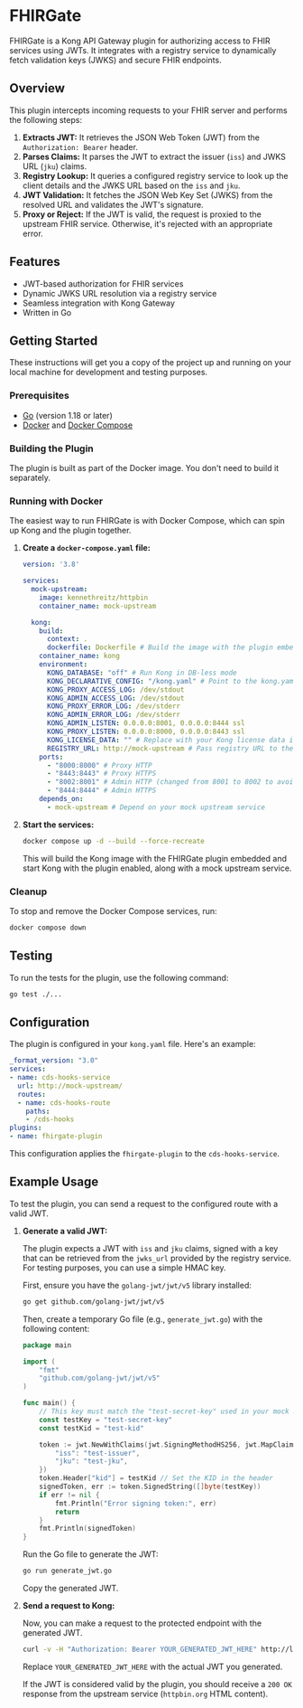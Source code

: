 # FHIRGate

FHIRGate is a Kong API Gateway plugin for authorizing access to FHIR services using JWTs. It integrates with a registry service to dynamically fetch validation keys (JWKS) and secure FHIR endpoints.

## Overview

This plugin intercepts incoming requests to your FHIR server and performs the following steps:

1.  **Extracts JWT:** It retrieves the JSON Web Token (JWT) from the `Authorization: Bearer` header.
2.  **Parses Claims:** It parses the JWT to extract the issuer (`iss`) and JWKS URL (`jku`) claims.
3.  **Registry Lookup:** It queries a configured registry service to look up the client details and the JWKS URL based on the `iss` and `jku`.
4.  **JWT Validation:** It fetches the JSON Web Key Set (JWKS) from the resolved URL and validates the JWT's signature.
5.  **Proxy or Reject:** If the JWT is valid, the request is proxied to the upstream FHIR service. Otherwise, it's rejected with an appropriate error.

## Features

*   JWT-based authorization for FHIR services
*   Dynamic JWKS URL resolution via a registry service
*   Seamless integration with Kong Gateway
*   Written in Go

## Getting Started

These instructions will get you a copy of the project up and running on your local machine for development and testing purposes.

### Prerequisites

*   [Go](https://golang.org/doc/install) (version 1.18 or later)
*   [Docker](https://docs.docker.com/get-docker/) and [Docker Compose](https://docs.docker.com/compose/install/)

### Building the Plugin

The plugin is built as part of the Docker image. You don't need to build it separately.

### Running with Docker

The easiest way to run FHIRGate is with Docker Compose, which can spin up Kong and the plugin together.

1.  **Create a `docker-compose.yaml` file:**

    ```yaml
    version: '3.8'

    services:
      mock-upstream:
        image: kennethreitz/httpbin
        container_name: mock-upstream

      kong:
        build:
          context: .
          dockerfile: Dockerfile # Build the image with the plugin embedded
        container_name: kong
        environment:
          KONG_DATABASE: "off" # Run Kong in DB-less mode
          KONG_DECLARATIVE_CONFIG: "/kong.yaml" # Point to the kong.yaml copied in Dockerfile
          KONG_PROXY_ACCESS_LOG: /dev/stdout
          KONG_ADMIN_ACCESS_LOG: /dev/stdout
          KONG_PROXY_ERROR_LOG: /dev/stderr
          KONG_ADMIN_ERROR_LOG: /dev/stderr
          KONG_ADMIN_LISTEN: 0.0.0.0:8001, 0.0.0.0:8444 ssl
          KONG_PROXY_LISTEN: 0.0.0.0:8000, 0.0.0.0:8443 ssl
          KONG_LICENSE_DATA: "" # Replace with your Kong license data if needed
          REGISTRY_URL: http://mock-upstream # Pass registry URL to the plugin
        ports:
          - "8000:8000" # Proxy HTTP
          - "8443:8443" # Proxy HTTPS
          - "8002:8001" # Admin HTTP (changed from 8001 to 8002 to avoid conflict)
          - "8444:8444" # Admin HTTPS
        depends_on:
          - mock-upstream # Depend on your mock upstream service
    ```

2.  **Start the services:**

    ```sh
    docker compose up -d --build --force-recreate
    ```

    This will build the Kong image with the FHIRGate plugin embedded and start Kong with the plugin enabled, along with a mock upstream service.

### Cleanup

To stop and remove the Docker Compose services, run:

```sh
docker compose down
```

## Testing

To run the tests for the plugin, use the following command:

```sh
go test ./...
```

## Configuration

The plugin is configured in your `kong.yaml` file. Here's an example:

```yaml
_format_version: "3.0"
services:
- name: cds-hooks-service
  url: http://mock-upstream/
  routes:
  - name: cds-hooks-route
    paths:
    - /cds-hooks
plugins:
- name: fhirgate-plugin
```

This configuration applies the `fhirgate-plugin` to the `cds-hooks-service`.

## Example Usage

To test the plugin, you can send a request to the configured route with a valid JWT.

1.  **Generate a valid JWT:**

    The plugin expects a JWT with `iss` and `jku` claims, signed with a key that can be retrieved from the `jwks_url` provided by the registry service. For testing purposes, you can use a simple HMAC key.

    First, ensure you have the `golang-jwt/jwt/v5` library installed:

    ```sh
    go get github.com/golang-jwt/jwt/v5
    ```

    Then, create a temporary Go file (e.g., `generate_jwt.go`) with the following content:

    ```go
    package main

    import (
    	"fmt"
    	"github.com/golang-jwt/jwt/v5"
    )

    func main() {
    	// This key must match the "test-secret-key" used in your mock JWKS server
    	const testKey = "test-secret-key"
    	const testKid = "test-kid"

    	token := jwt.NewWithClaims(jwt.SigningMethodHS256, jwt.MapClaims{
    		"iss": "test-issuer",
    		"jku": "test-jku",
    	})
    	token.Header["kid"] = testKid // Set the KID in the header
    	signedToken, err := token.SignedString([]byte(testKey))
    	if err != nil {
    		fmt.Println("Error signing token:", err)
    		return
    	}
    	fmt.Println(signedToken)
    }
    ```

    Run the Go file to generate the JWT:

    ```sh
    go run generate_jwt.go
    ```

    Copy the generated JWT.

2.  **Send a request to Kong:**

    Now, you can make a request to the protected endpoint with the generated JWT.

    ```sh
    curl -v -H "Authorization: Bearer YOUR_GENERATED_JWT_HERE" http://localhost:8000/cds-hooks
    ```

    Replace `YOUR_GENERATED_JWT_HERE` with the actual JWT you generated.

    If the JWT is considered valid by the plugin, you should receive a `200 OK` response from the upstream service (`httpbin.org` HTML content).
